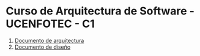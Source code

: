 # Curso de Arquitectura de Software - UCENFOTEC - C1

1. [Documento de arquitectura](docs/template_proyecto.md)
1. [Documento de diseño](docs/template_proyecto.md)
